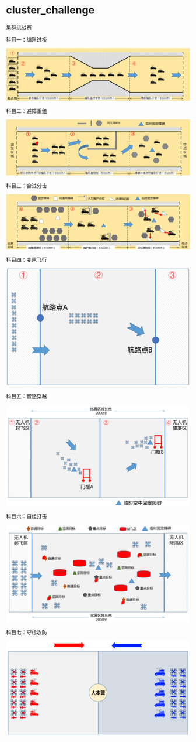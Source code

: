 # cluster_challenge
集群挑战赛

科目一：编队过桥

![img.png](images/img.png)

科目二：避障重组

![img_1.png](images/img_1.png)

科目三：合进分击

![img_2.png](images/img_2.png)

科目四：变队飞行

![img_3.png](images/img_3.png)

科目五：智感穿越

![img_4.png](images/img_4.png)

科目六：自组打击

![img_5.png](images/img_5.png)

科目七：夺标攻防

![img_6.png](images/img_6.png)